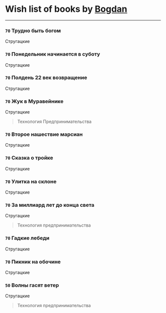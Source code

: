 # Wish list of books by [Bogdan](https://www.facebook.com/profile.php?id=100001618474012)
---

### `70` Трудно быть богом
Стругацкие

### `70` Понедельник начинается в суботу
Стругацкие

### `70` Полдень 22 век возвращение
Стругацкие

### `70` Жук в Муравейнике
Стругацкие
> Технология Предпринимательства

### `70` Второе нашествие марсиан
Стругацкие

### `70` Сказка о тройке
Стругацкие

### `70` Улитка на склоне
Стругацкие

### `70` За миллиард лет до конца света
Стругацкие
> Технология предпринимательства

### `70` Гадкие лебеди
Стругацкие

### `70` Пикник на обочине
Стругацкие

### `50` Волны гасят ветер
Стругацкие
> Технология предпринимательства

